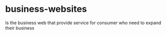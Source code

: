 # business-websites
Is the business web that provide service for consumer who need to expand their business
